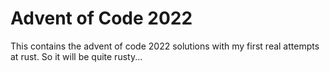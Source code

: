 # Advent of Code 2022
This contains the advent of code 2022 solutions with
my first real attempts at rust. So it will be quite
rusty...
